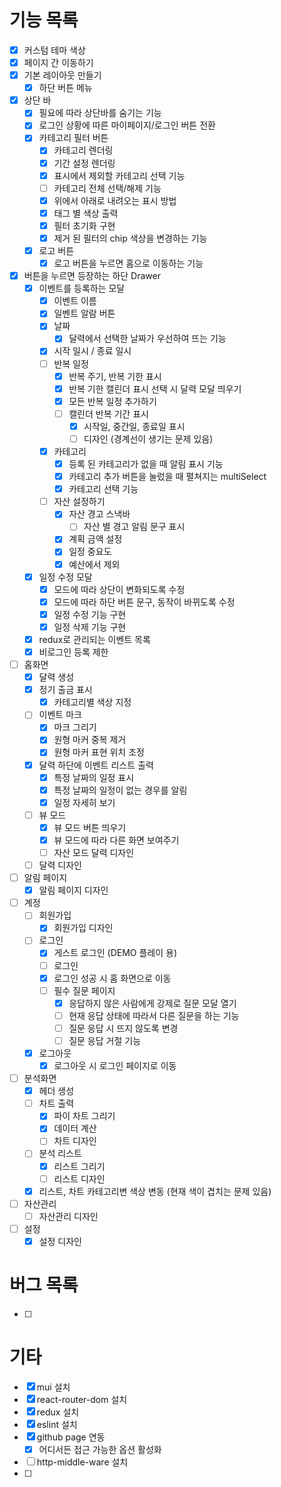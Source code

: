 # 기능 목록
- [x] 커스텀 테마 색상
- [x] 페이지 간 이동하기
- [x] 기본 레이아웃 만들기
    - [x] 하단 버튼 메뉴
- [x] 상단 바
    - [x] 필요에 따라 상단바를 숨기는 기능
    - [x] 로그인 상황에 따른 마이페이지/로그인 버튼 전환
    - [x] 카테고리 필터 버튼
        - [x] 카테고리 렌더링
        - [x] 기간 설정 렌더링
        - [x] 표시에서 제외할 카테고리 선택 기능
        - [ ] 카테고리 전체 선택/해제 기능
        - [x] 위에서 아래로 내려오는 표시 방법
        - [x] 태그 별 색상 출력
        - [x] 필터 초기화 구현
        - [x] 제거 된 필터의 chip 색상을 변경하는 기능
    - [x] 로고 버튼
        - [x] 로고 버튼을 누르면 홈으로 이동하는 기능
- [x] 버튼을 누르면 등장하는 하단 Drawer
    - [x] 이벤트를 등록하는 모달
        - [x] 이벤트 이름
        - [x] 일벤트 알람 버튼
        - [x] 날짜
            - [x] 달력에서 선택한 날짜가 우선하여 뜨는 기능
        - [x] 시작 일시 / 종료 일시
        - [ ] 반복 일정
            - [x] 반복 주기, 반복 기한 표시
            - [x] 반복 기한 캘린더 표시 선택 시 달력 모달 띄우기
            - [x] 모든 반복 일정 추가하기
            - [ ] 캘린더 반복 기간 표시
                - [x] 시작일, 중간일, 종료일 표시
                - [ ] 디자인 (경계선이 생기는 문제 있음)
        - [x] 카테고리
            - [x] 등록 된 카테고리가 없을 때 알림 표시 기능
            - [x] 카테고리 추가 버튼을 눌렀을 때 펼쳐지는 multiSelect
            - [x] 카테고리 선택 기능
        - [ ] 자산 설정하기
            - [x] 자산 경고 스낵바
                - [ ] 자산 별 경고 알림 문구 표시
            - [x] 계획 금액 설정
            - [x] 일정 중요도
            - [x] 예산에서 제외
    - [x] 일정 수정 모달
        - [x] 모드에 따라 상단이 변화되도록 수정
        - [x] 모드에 따라 하단 버튼 문구, 동작이 바뀌도록 수정
        - [x] 일정 수정 기능 구현
        - [x] 일정 삭제 기능 구현

    - [x] redux로 관리되는 이벤트 목록
    - [x] 비로그인 등록 제한
- [ ] 홈화면
    - [x] 달력 생성
    - [x] 정기 출금 표시
        - [x] 카테고리별 색상 지정
    - [ ] 이벤트 마크
        - [x] 마크 그리기
        - [x] 원형 마커 중복 제거
        - [x] 원형 마커 표현 위치 조정
    - [x] 달력 하단에 이벤트 리스트 출력
        - [x] 특정 날짜의 일정 표시
        - [x] 특정 날짜의 일정이 없는 경우를 알림
        - [x] 일정 자세히 보기
    - [ ] 뷰 모드
        - [x] 뷰 모드 버튼 띄우기
        - [x] 뷰 모드에 따라 다른 화면 보여주기
        - [ ] 자산 모드 달력 디자인
    - [ ] 달력 디자인
- [ ] 알림 페이지
    - [x] 알림 페이지 디자인
- [ ] 계정
    - [ ] 회원가입
        - [x] 회원가입 디자인
    - [ ] 로그인
        - [x] 게스트 로그인 (DEMO 플레이 용)
        - [ ] 로그인
        - [x] 로그인 성공 시 홈 화면으로 이동
        - [ ] 필수 질문 페이지
            - [x] 응답하지 않은 사람에게 강제로 질문 모달 열기
            - [ ] 현재 응답 상태에 따라서 다른 질문을 하는 기능 
            - [ ] 질문 응답 시 뜨지 않도록 변경
            - [ ] 질문 응답 거절 기능
    - [x] 로그아웃
        - [x] 로그아웃 시 로그인 페이지로 이동
- [ ] 분석화면
    - [x] 헤더 생성
    - [ ] 차트 출력
        - [x] 파이 차트 그리기
        - [x] 데이터 계산
        - [ ] 차트 디자인
    - [ ] 분석 리스트
        - [x] 리스트 그리기
        - [ ] 리스트 디자인
    - [x] 리스트, 차트 카테고리변 색상 변동 (현재 색이 겹치는 문제 있음)
- [ ] 자산관리
    - [ ] 자산관리 디자인
- [ ] 설정
    - [x] 설정 디자인

# 버그 목록
- [ ] 

# 기타
- [x] mui 설치
- [x] react-router-dom 설치
- [x] redux 설치
- [x] eslint 설치
- [x] github page 연동
    - [x] 어디서든 접근 가능한 옵션 활성화
- [ ] http-middle-ware 설치
- [ ] 